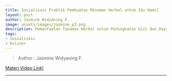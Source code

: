 ```yaml
---
title: Sosialisasi Praktik Pembuatan Minuman Herbal untuk Ibu Hamil
layout: post
author: Jasmine Widyaning F.
image: assets/images/jasmine_p3.png
description: Pemanfaatan Tanaman Herbal untuk Peningkatan Gizi dan Daya Tahan Tubuh Ibu Hamil
tags:
- Sosialisasi
- Kuliner
---
```

>Author : Jasmine Widyaning F.


[Materi Video Link!](https://drive.google.com/file/d/16czGmcBOiU7I_3JOMnjFHevKEfEJuDvx/view?usp=sharing)


***